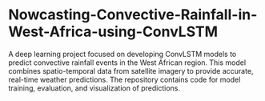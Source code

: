 # Nowcasting-Convective-Rainfall-in-West-Africa-using-ConvLSTM
A deep learning project focused on developing ConvLSTM models to predict convective rainfall events in the West African region. This model combines spatio-temporal data from satellite imagery to provide accurate, real-time weather predictions. The repository contains code for model training, evaluation, and visualization of predictions.
